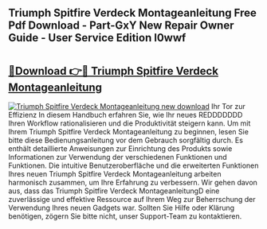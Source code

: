 ## Triumph Spitfire Verdeck Montageanleitung Free Pdf Download - Part-GxY New Repair Owner Guide - User Service Edition l0wwf

# <h2><a href="http://df7cc1l.blite.top/?on=Triumph+Spitfire+Verdeck+Montageanleitung">🔗Download 👉🔴 Triumph Spitfire Verdeck Montageanleitung</a></h2>

[![Triumph Spitfire Verdeck Montageanleitung new download](https://i.imgur.com/lujVjoI.png)](http://df7cc1l.blite.top/?on=Triumph+Spitfire+Verdeck+Montageanleitung)
Ihr Tor zur Effizienz In diesem Handbuch erfahren Sie, wie Ihr neues REDDDDDDD Ihren Workflow rationalisieren und die Produktivität steigern kann. Um mit Ihrem Triumph Spitfire Verdeck Montageanleitung zu beginnen, lesen Sie bitte diese Bedienungsanleitung vor dem Gebrauch sorgfältig durch. Es enthält detaillierte Anweisungen zur Einrichtung des Produkts sowie Informationen zur Verwendung der verschiedenen Funktionen und Funktionen. Die intuitive Benutzeroberfläche und die erweiterten Funktionen Ihres neuen Triumph Spitfire Verdeck Montageanleitung arbeiten harmonisch zusammen, um Ihre Erfahrung zu verbessern. Wir gehen davon aus, dass das Triumph Spitfire Verdeck MontageanleitungD eine zuverlässige und effektive Ressource auf Ihrem Weg zur Beherrschung der Verwendung Ihres neuen Gadgets war. Sollten Sie Hilfe oder Klärung benötigen, zögern Sie bitte nicht, unser Support-Team zu kontaktieren.

